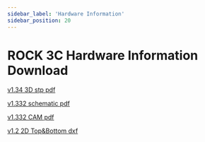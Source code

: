 ```yaml
---
sidebar_label: 'Hardware Information'
sidebar_position: 20
---
```


# ROCK 3C Hardware Information Download

[v1.34 3D stp pdf](https://dl.radxa.com/rock3/docs/hw/3c/rock3c-v1.34.stp)

[v1.332 schematic pdf](https://dl.radxa.com/rock3/docs/hw/3c/ROCK-3C-V1.332-SCH.pdf)

[v1.332 CAM pdf](https://dl.radxa.com/rock3/docs/hw/3c/ROCK-3C-V1.332-SMD.pdf)

[v1.2 2D Top&Bottom dxf](https://dl.radxa.com/rock3/docs/hw/3c/rock3c_v1.2_2d_dxf.zip)
